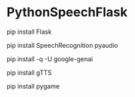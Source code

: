 # PythonSpeechFlask

pip install Flask

pip install SpeechRecognition pyaudio

pip install -q -U google-genai

pip install gTTS

pip install pygame